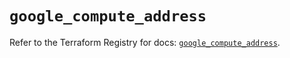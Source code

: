 # `google_compute_address`

Refer to the Terraform Registry for docs: [`google_compute_address`](https://registry.terraform.io/providers/hashicorp/google/5.15.0/docs/resources/compute_address).
